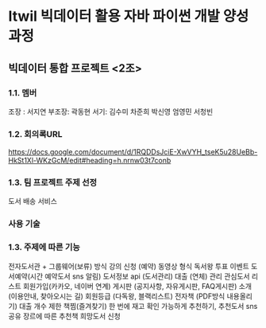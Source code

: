 # Itwil 빅데이터 활용 자바 파이썬 개발 양성 과정
## 빅데이터 통합 프로젝트 <2조>

### 1.1. 멤버
조장 : 서지연 부조장: 곽동현 서기: 김수미 차준희 박신영 엄영민 서청빈

### 1.2. 회의록URL
https://docs.google.com/document/d/1RQDDsJciE-XwVYH_tseK5u28UeBb-HkSt1Xl-WKzGcM/edit#heading=h.nrnw03t7conb

### 1.3. 팀 프로젝트 주제 선정
도서 배송 서비스

### 사용 기술


### 1.3. 주제에 따른 기능
전자도서관 + 그룹웨어(보류) 방식
강의 신청 (예약) 동영상 형식
독서왕 투표 이벤트
도서예약(시간 예약도서 sns 알림)
도서정보 api (도서관리)
대출 (연체) 관리
관심도서 리스트
회원가입(카카오, 네이버 연계)
게시판 (공지사항, 자유게시판, FAQ게시판)
소개 (이용안내, 찾아오시는 길)
회원등급 (다독왕, 블랙리스트)
전자책 (PDF방식 내용올리기)
대출 개수 제한
책찜(즐겨찾기)
한 번에 재고 확인 가능하게
추천하기, 추천도서 sns공유
장르에 따른 추천책
희망도서 신청


